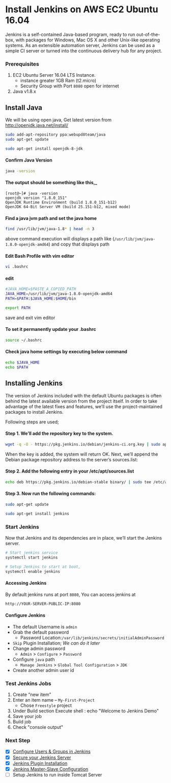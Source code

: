 # Install Jenkins on AWS EC2 Ubuntu 16.04
 Jenkins is a self-contained Java-based program, ready to run out-of-the-box, with packages for Windows, Mac OS X and other Unix-like operating systems. As an extensible automation server, Jenkins can be used as a simple CI server or turned into the continuous delivery hub for any project.



### Prerequisites
1. EC2 Ubuntu Server 16.04 LTS  Instance.
   - instance greater 1GB Ram (t2.micro)
   - Security Group with Port `8080` open for internet
1. Java v1.8.x 

## Install Java
We will be using open java, Get latest version from http://openjdk.java.net/install/
```sh
sudo add-apt-repository ppa:webupd8team/java
sudo apt-get update

sudo apt-get install openjdk-8-jdk
```

#### Confirm Java Version

```sh
java -version
```

#### The output should be something like this,_
```
[root@~]# java -version
openjdk version "1.8.0_151"
OpenJDK Runtime Environment (build 1.8.0_151-b12)
OpenJDK 64-Bit Server VM (build 25.151-b12, mixed mode)
```

#### Find a java jvm path and set the java home
```sh
find /usr/lib/jvm/java-1.8* | head -n 3 
``` 
above command execution will displays a path like (```/usr/lib/jvm/java-1.8.0-openjdk-amd64```) and copy that displays path 

#### Edit Bash Profile with vim editor
```sh
vi .bashrc
```
#### edit

```sh
#JAVA_HOME=$PASTE_A_COPIED_PATH
JAVA_HOME=/usr/lib/jvm/java-1.8.0-openjdk-amd64
PATH=$PATH:$JAVA_HOME:$HOME/bin

export PATH
```
save and exit vim editor


#### To set it permanently update your .bashrc
```sh
source ~/.bashrc
```

#### Check  java home settings by executing below command
```sh
echo $JAVA_HOME
echo $PATH
```

## Installing Jenkins
The version of Jenkins included with the default Ubuntu packages is often behind the latest available version from the project itself. In order to take advantage of the latest fixes and features, we’ll use the project-maintained packages to install Jenkins.

Following steps are used;
#### Step 1. We’ll add the repository key to the system.

```sh
wget -q -O - https://pkg.jenkins.io/debian/jenkins-ci.org.key | sudo apt-key add -
```
When the key is added, the system will return OK. Next, we’ll append the Debian package repository address to the server’s sources.list:

#### Step 2. Add the following entry in your /etc/apt/sources.list
```sh
echo deb https://pkg.jenkins.io/debian-stable binary/ | sudo tee /etc/apt/sources.list.d/jenkins.list
```

#### Step 3. Now run the following commands:
```sh
sudo apt-get update

sudo apt-get install jenkins
```


### Start Jenkins

Now that Jenkins and its dependencies are in place, we’ll start the Jenkins server.

```sh
# Start jenkins service
systemctl start jenkins

# Setup Jenkins to start at boot,
systemctl enable jenkins
```

#### Accessing Jenkins
By default jenkins runs at port `8080`, You can access jenkins at
```sh
http://YOUR-SERVER-PUBLIC-IP:8080
```
#### Configure Jenkins
- The default Username is `admin`
- Grab the default password 
  - Password Location:`/var/lib/jenkins/secrets/initialAdminPassword`
- `Skip` Plugin Installation; _We can do it later_
- Change admin password
  - `Admin` > `Configure` > `Password`
- Configure `java` path
  - `Manage Jenkins` > `Global Tool Configuration` > `JDK`  
- Create another admin user id

### Test Jenkins Jobs
1. Create “new item”
1. Enter an item name – `My-First-Project`
   - Chose `Freestyle` project
1. Under Build section
	Execute shell : echo "Welcome to Jenkins Demo"
1. Save your job 
1. Build job
1. Check "console output"

### Next Step
- [x] [Configure Users & Groups in Jenkins](https://youtu.be/jZOqcB32dYM)
- [x] [Secure your Jenkins Server](https://youtu.be/19FmJumnkDc)
- [x] [Jenkins Plugin Installation](https://youtu.be/p_PqPBbjaZ4)
- [x] [Jenkins Master-Slave Configuration](https://youtu.be/hwrYURP4O2k)
- [ ] Setup Jenkins to run inside Tomcat Server
